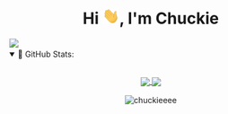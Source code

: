 <h1 align="center">Hi <img src="https://raw.githubusercontent.com/ABSphreak/ABSphreak/master/gifs/Hi.gif" width="30px">, I'm Chuckie </h1>

<img src="https://tenor.com/view/dancing-toothless-tothless-dancing-toothless-dancing-toothless-meme-gif-291861425853656816" width="30px">

<details open="">
<summary>
 📔 GitHub Stats:
</summary>
<br>
<p align="center">
  <a href="https://github.com/chuckieeee">
    <img align="center"  height="175px" src="https://github-readme-stats.vercel.app/api?username=chuckieeee&show_icons=true&hide_border=true&title_color=94b4a4&amp&icon_color=FFFFFF&amp&text_color=FFFFFF&amp&bg_color=000000&count_private=true&include_all_commits=true"/>
  </a>
  <a href="https://github.com/chuckieeee">
    <img align="center" height="175px"  src="https://github-readme-stats.vercel.app/api/top-langs/?username=chuckieeee&text_color=FFFFFF&bg_color=000000&title_color=94b4a4&langs_count=15&layout=compact&hide_border=true" />
  </a>
</p>
  <p align="center"><img align="center" src="https://github-readme-streak-stats.herokuapp.com/?user=chuckieeee&text_color=FFFFFF&bg_color=000000&title_color=94b4a4&langs_count=15&layout=compact&hide_border=true" alt="chuckieeee" /></p>
</details>
